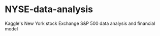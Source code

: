 # NYSE-data-analysis
Kaggle's New York stock Exchange S&amp;P 500 data analysis and  financial model
